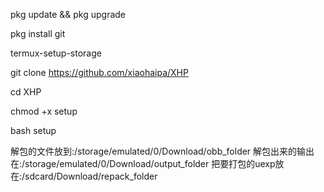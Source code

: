 pkg update && pkg upgrade

pkg install git

termux-setup-storage

git clone https://github.com/xiaohaipa/XHP

cd XHP

chmod +x setup

bash setup

解包的文件放到:/storage/emulated/0/Download/obb_folder 解包出来的输出在:/storage/emulated/0/Download/output_folder 把要打包的uexp放在:/sdcard/Download/repack_folder
